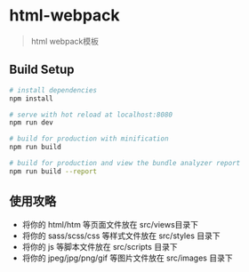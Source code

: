 # html-webpack

> html webpack模板

## Build Setup

``` bash
# install dependencies
npm install

# serve with hot reload at localhost:8080
npm run dev

# build for production with minification
npm run build

# build for production and view the bundle analyzer report
npm run build --report
```

## 使用攻略

- 将你的 html/htm 等页面文件放在 src/views目录下
- 将你的 sass/scss/css 等样式文件放在 src/styles 目录下
- 将你的 js 等脚本文件放在 src/scripts 目录下
- 将你的 jpeg/jpg/png/gif 等图片文件放在 src/images 目录下
